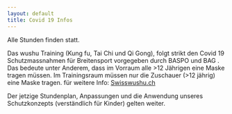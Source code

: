 ```yaml
---
layout: default
title: Covid 19 Infos
---
```


Alle Stunden finden statt.

Das wushu Training (Kung fu, Tai Chi und Qi Gong), folgt strikt den
Covid 19 Schutzmassnahmen für Breitensport vorgegeben durch BASPO
und BAG .<br>
Das bedeute unter Anderem, dass im Vorraum alle >12 Jährigen eine Maske tragen müssen.
Im Trainingsraum müssen nur die Zuschauer (>12 jährig) eine Maske tragen.
für weitere Info: [Swisswushu.ch](http://www.swisswushu.ch/covid19)

Der jetzige Stundenplan, Anpassungen und die Anwendung unseres Schutzkonzepts (verständlich für Kinder) gelten weiter.